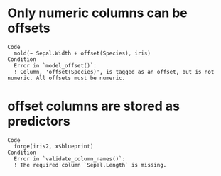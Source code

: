 # Only numeric columns can be offsets

    Code
      mold(~ Sepal.Width + offset(Species), iris)
    Condition
      Error in `model_offset()`:
      ! Column, 'offset(Species)', is tagged as an offset, but is not numeric. All offsets must be numeric.

# offset columns are stored as predictors

    Code
      forge(iris2, x$blueprint)
    Condition
      Error in `validate_column_names()`:
      ! The required column `Sepal.Length` is missing.

